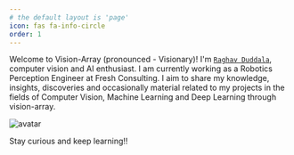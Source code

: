 ```yaml
---
# the default layout is 'page'
icon: fas fa-info-circle
order: 1
---
```



Welcome to Vision-Array (pronounced - Visionary)! 
I'm [`Raghav Duddala`](https://www.linkedin.com/in/raghav-duddala/), computer vision and AI enthusiast. I am currently working as a Robotics Perception Engineer at Fresh Consulting.
I aim to share my knowledge, insights, discoveries and occasionally material related to my projects in the fields of Computer Vision, Machine Learning and Deep Learning through vision-array.

![avatar](https://avatars.githubusercontent.com/u/12818429?v=4)

Stay curious and keep learning!!

<!-- This is to add a note 
> Add Markdown syntax content to file `_tabs/about.md`{: .filepath } and it will show up on this page.
{: .prompt-tip } -->
